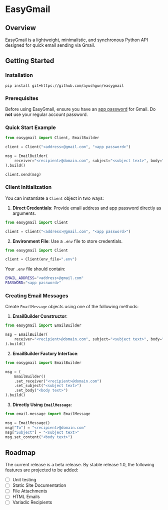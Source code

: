 # EasyGmail

## Overview

EasyGmail is a lightweight, minimalistic, and synchronous Python API designed for quick email sending via Gmail.

## Getting Started

### Installation

```
pip install git+https://github.com/ayushgun/easygmail
```

### Prerequisites

Before using EasyGmail, ensure you have an [app password](https://support.google.com/mail/answer/185833?hl=en#app-passwords) for Gmail. Do **not** use your regular account password.

### Quick Start Example

```python
from easygmail import Client, EmailBuilder

client = Client("<address>@gmail.com", "<app password>")

msg = EmailBuilder(
    receiver="<recipient>@domain.com", subject="<subject text>", body="<body text>"
).build()

client.send(msg)
```

### Client Initialization

You can instantiate a `Client` object in two ways:

1. **Direct Credentials**:
   Provide email address and app password directly as arguments.

```python
from easygmail import Client

client = Client("<address>@gmail.com", "<app password>")
```

2. **Environment File**:
   Use a `.env` file to store credentials.

```python
from easygmail import Client

client = Client(env_file=".env")
```

Your `.env` file should contain:

```bash
EMAIL_ADDRESS="<address>@gmail.com"
PASSWORD="<app password>"
```

### Creating Email Messages

Create `EmailMessage` objects using one of the following methods:

1. **EmailBuilder Constructor**:

```python
from easygmail import EmailBuilder

msg = EmailBuilder(
    receiver="<recipient>@domain.com", subject="<subject text>", body="<body text>"
).build()
```

2. **EmailBuilder Factory Interface**:

```python
from easygmail import EmailBuilder

msg = (
    EmailBuilder()
    .set_receiver("<recipient>@domain.com")
    .set_subject("<subject text>")
    .set_body("<body text>")
).build()
```

3. **Directly Using `EmailMessage`**:

```python
from email.message import EmailMessage

msg = EmailMessage()
msg["To"] = "<recipient>@domain.com"
msg["Subject"] = "<subject text>"
msg.set_content("<body text>")
```

## Roadmap

The current release is a beta release. By stable release 1.0, the following features are projected to be added:

- [ ] Unit testing
- [ ] Static Site Documentation
- [ ] File Attachments
- [ ] HTML Emails
- [ ] Variadic Recipients
